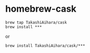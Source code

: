 # homebrew-cask

```
brew tap TakashiAihara/cask
brew install ***
```

or 

```
brew install TakashiAihara/cask/***
```
